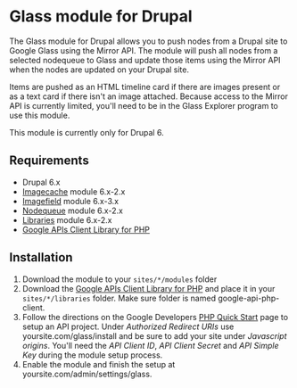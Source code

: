 Glass module for Drupal
================================
The Glass module for Drupal allows you to push nodes from a Drupal site to Google Glass using the Mirror API. The module will push all nodes from a selected nodequeue to Glass and update those items using the Mirror API when the nodes are updated on your Drupal site.

Items are pushed as an HTML timeline card if there are images present or as a text card if there isn't an image attached. Because access to the Mirror API is currently limited, you'll need to be in the Glass Explorer program to use this module.

This module is currently only for Drupal 6.

Requirements
-------------------------
* Drupal 6.x
* [Imagecache](https://drupal.org/project/imagecache) module 6.x-2.x
* [Imagefield](https://drupal.org/project/imagefield) module 6.x-3.x
* [Nodequeue](https://drupal.org/project/nodequeue) module 6.x-2.x
* [Libraries](https://drupal.org/project/libraries) module 6.x-2.x
* [Google APIs Client Library for PHP](https://code.google.com/p/google-api-php-client/)

Installation
-------------------------
1. Download the module to your `sites/*/modules` folder
2. Download the [Google APIs Client Library for PHP](https://code.google.com/p/google-api-php-client/) and place it in your `sites/*/libraries` folder. Make sure folder is named google-api-php-client.
3. Follow the directions on the Google Developers [PHP Quick Start](https://developers.google.com/glass/quickstart/php) page to setup an API project. Under *Authorized Redirect URIs* use yoursite.com/glass/install and be sure to add your site under *Javascript origins*. You'll need the *API Client ID*, *API Client Secret* and *API Simple Key* during the module setup process.
4. Enable the module and finish the setup at yoursite.com/admin/settings/glass.